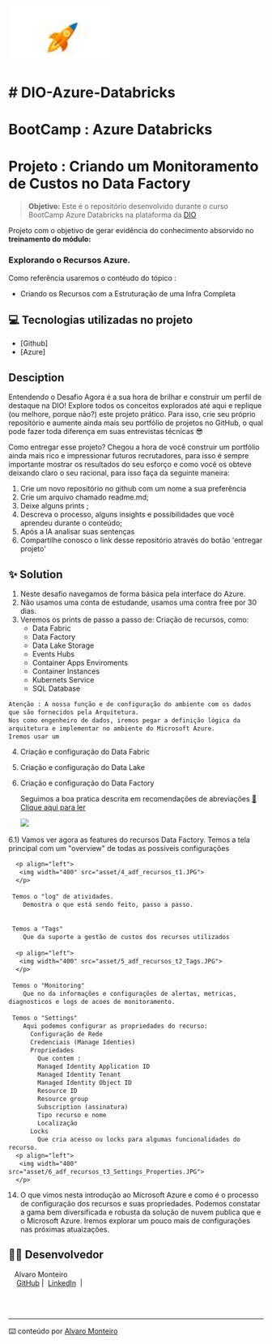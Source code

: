 
<p align="left">
    <img width="200" src="asset/iniciorapido.jpg">
</p>
<p align="left"><h1> # DIO-Azure-Databricks  </h1></p>
<p align="center"><h1>BootCamp : Azure Databricks </h1></p>


# Projeto : Criando um Monitoramento de Custos no Data Factory


 > **Objetivo:** Este é o repositório desenvolvido durante o curso BootCamp Azure Databricks na plataforma da [DIO](https://dio.me)

Projeto com o objetivo de gerar evidência do conhecimento absorvido no <b>treinamento do módulo:</b>

  ### Explorando o Recursos Azure.
Como referência usaremos o contéudo do tópico  :
* Criando os Recursos com a Estruturação de uma Infra Completa


## 💻 Tecnologias utilizadas no projeto

- [Github] 
- [Azure]

##    Desciption

Entendendo o Desafio
Agora é a sua hora de brilhar e construir um perfil de destaque na DIO! Explore todos os conceitos explorados até aqui e replique (ou melhore, porque não?) este projeto prático. Para isso, crie seu próprio repositório e aumente ainda mais seu portfólio de projetos no GitHub, o qual pode fazer toda diferença em suas entrevistas técnicas 😎

Como entregar esse projeto?
Chegou a hora de você construir um portfólio ainda mais rico e impressionar futuros recrutadores, para isso é sempre importante mostrar os resultados do seu esforço
e como você os obteve deixando claro o seu racional, para isso faça da seguinte maneira:

1. Crie um novo repositório no github com um nome a sua preferência
2. Crie um arquivo chamado readme.md;
3.    Deixe alguns prints ;
4.    Descreva o processo, alguns insights e possibilidades que você aprendeu durante o conteúdo;
5.    Após a IA analisar suas sentenças
6. Compartilhe conosco o link desse repositório através do botão 'entregar projeto'

 
## ✨ Solution

  1) Neste desafio navegamos de forma básica pela interface do Azure.
  2) Não usamos uma conta de estudande, usamos uma contra free por 30 dias.
  3) Veremos os prints de passo a passo de:
     Criação de recursos, como:
        * Data Fabric
        * Data Factory
        * Data Lake Storage 
        * Events Hubs
        * Container Apps Enviroments
        * Container Instances
        * Kubernets Service
        * SQL Database

    Atenção : A nossa função e de configuração do ambiente com os dados que são fornecidos pela Arquitetura.
    Nos como engenheiro de dados, iremos pegar a definição lógica da arquitetura e implementar no ambiente do Microsoft Azure.
    Iremos usar um
  4) Criação e configuração do Data Fabric
  5) Criação e configuração do Data Lake
   
  6) Criação e configuração do Data Factory
 
     Seguimos a boa pratica descrita em recomendações de abreviações
     <a href="https://learn.microsoft.com/pt-br/azure/cloud-adoption-framework/ready/azure-best-practices/resource-abbreviations" title="Recomendações de Abreviações"> 📕Clique aqui para ler</a>
      <p align="left">
       <img width="400" src="asset/3_DashboardPrincipal_ADF.jpg">
      </p>
	  
  6.1) Vamos ver agora as features do recursos Data Factory.
     Temos a tela principal com um "overview" de todas as possiveis configurações

      <p align="left">
       <img width="400" src="asset/4_adf_recursos_t1.JPG">
      </p>
	  
	 Temos o "log" de atividades.
		Demostra o que está sendo feito, passo a passo.

	  
	 Temos a "Tags" 
		Que da suporte a gestão de custos dos recursos utilizados

      <p align="left">
       <img width="400" src="asset/5_adf_recursos_t2_Tags.JPG">
      </p>
	  
	 Temos o "Monitoring"
		Que no da informações e configurações de alertas, metricas, diagnosticos e logs de acoes de monitoramento.

     Temos o "Settings"
		Aqui podemos configurar as propriedades do recurso:
		  Configuração de Rede
		  Credenciais (Manage Identies)
		  Propriedades 
			Que contem :
			Managed Identity Application ID
			Managed Identity Tenant
			Managed Identity Object ID
			Resource ID
			Resource group
			Subscription (assinatura)
			Tipo recurso e nome
			Localização
		  Locks
		    Que cria acesso ou locks para algumas funcionalidades do recurso.
      <p align="left">
       <img width="400" src="asset/6_adf_recursos_t3_Settings_Properties.JPG">
      </p>
	  
  
  14) O que vimos nesta introdução ao Microsoft Azure e como é o processo de configuração dos recursos e suas propriedades.
	 Podemos constatar a gama bem diversificada e robusta da solução de nuvem publica que e o Microsoft Azure.
	 Iremos explorar um pouco mais de configurações nas próximas atuaizações.
     
## 👨‍💻 Desenvolvedor

<p>
    <p>&nbsp&nbsp&nbspAlvaro Monteiro<br>
    &nbsp&nbsp&nbsp
    <a href="https://github.com/Alvaro-MSJR">
    GitHub</a>&nbsp;|&nbsp;
    <a href="www.linkedin.com/in/alvaro-monteiro-silva">LinkedIn</a>
&nbsp;|&nbsp;</p>
</p>
<br/><br/>
<p>

---
⌨️ conteúdo por [Alvaro Monteiro](https://github.com/Alvaro-MSJR)
